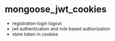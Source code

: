 # mongoose_jwt_cookies
* registration login logout
* jwt authentication and role based authorization
* store token in cookies
